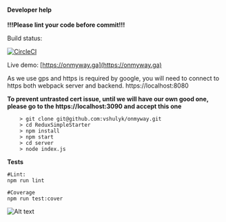 #### Developer help #####
**!!!Please lint your code before commit!!!**

Build status:

[![CircleCI](https://circleci.com/bb/vshulyk/onmyway.svg?style=svg&circle-token=ac9ebf6506a224c957a925815b55db360f1fae0c)](https://circleci.com/bb/vshulyk/onmyway)

Live demo: [https://onmyway.ga](https://onmyway.ga)

As we use gps and https is required by google, you will need to connect to https both webpack server and backend.
https://localhost:8080

**To prevent untrasted cert issue, until we will have our own good one, please go to the 
https://localhost:3090 and accept this one**

```
	> git clone git@github.com:vshulyk/onmyway.git  
	> cd ReduxSimpleStarter
	> npm install
	> npm start
	> cd server
	> node index.js
```

**Tests**

```
#Lint: 
npm run lint

#Coverage
npm run test:cover
```
![Alt text](/Screenshot.png?raw=true "Optional Title")
